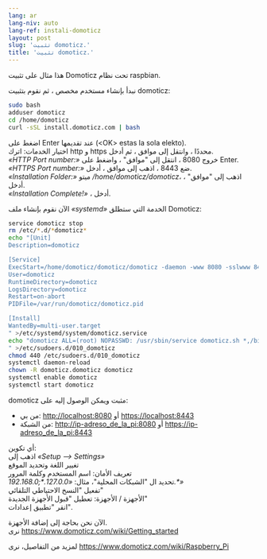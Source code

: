 ```yaml
---
lang: ar
lang-niv: auto
lang-ref: instali-domoticz
layout: post
slug: 'تثبيت domoticz.'
title: 'تثبيت domoticz.'
---
```


هذا مثال على تثبيت Domoticz تحت نظام raspbian.

نبدأ بإنشاء مستخدم مخصص ، ثم نقوم بتثبيت domoticz:
```bash
sudo bash
adduser domoticz
cd /home/domoticz
curl -sSL install.domoticz.com | bash
```
اضغط على Enter عند تقديمها (\<OK> estas la sola elekto).  
اختيار الخدمات: اترك http و https محددًا ، وانتقل إلى موافق ، ثم أدخل.  
_«HTTP Port number:»_ خروج 8080 ، انتقل إلى "موافق" ، واضغط على Enter.  
_«HTTPS Port number:»_ ضع 8443 ، اذهب إلى موافق ، أدخل.  
_«Installation Folder:»_ ميتو _/home/domoticz/domoticz_، اذهب إلى "موافق" ، أدخل.  
_«Installation Complete!»_  ، أدخل.


الآن نقوم بإنشاء ملف _«systemd»_ الخدمة التي ستطلق Domoticz:
```bash
service domoticz stop
rm /etc/*.d/*domoticz*
echo "[Unit]
Description=domoticz

[Service]
ExecStart=/home/domoticz/domoticz/domoticz -daemon -www 8080 -sslwww 8443 -pidfile /var/run/domoticz/domoticz.pid
User=domoticz
RuntimeDirectory=domoticz
LogsDirectory=domoticz
Restart=on-abort
PIDFile=/var/run/domoticz/domoticz.pid

[Install]
WantedBy=multi-user.target
" >/etc/systemd/system/domoticz.service
echo "domoticz ALL=(root) NOPASSWD: /usr/sbin/service domoticz.sh *,/bin/systemctl stop domoticz.service,/bin/systemctl start domoticz.service
" >/etc/sudoers.d/010_domoticz
chmod 440 /etc/sudoers.d/010_domoticz
systemctl daemon-reload
chown -R domoticz.domoticz domoticz
systemctl enable domoticz
systemctl start domoticz
```

domoticz مثبت ويمكن الوصول إليه على:
* من بي: <http://localhost:8080> أو <https://localhost:8443>
* من الشبكة: <http://ip-adreso_de_la_pi:8080> أو <https://ip-adreso_de_la_pi:8443>

أي تكوين:  
اذهب إلى _«Setup --> Settings»_  
تغيير اللغة وتحديد الموقع  
تعريف الأمان: اسم المستخدم وكلمة المرور  
تحديد ال "الشبكات المحلية"، مثال: _«127.0.0.\*;192.168.0.*»_  
تفعيل "النسخ الاحتياطي التلقائي"  
الأجهزة / الأجهزة: تعطيل "قبول الأجهزة الجديدة"  
انقر "تطبيق إعدادات".  

الآن نحن بحاجة إلى إضافة الأجهزة.  
نرى <https://www.domoticz.com/wiki/Getting_started>

لمزيد من التفاصيل،
نرى <https://www.domoticz.com/wiki/Raspberry_Pi>
